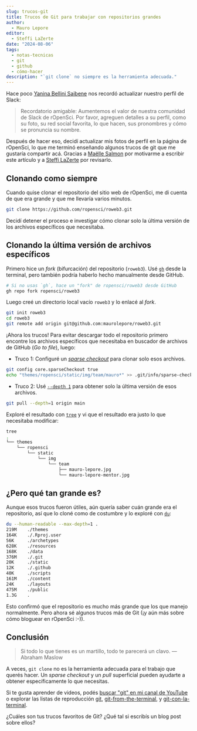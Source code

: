 ```yaml
---
slug: trucos-git
title: Trucos de Git para trabajar con repositorios grandes
author:
  - Mauro Lepore
editor:
  - Steffi LaZerte
date: "2024-08-06"
tags:
  - notas-tecnicas
  - git
  - github
  - cómo-hacer
description: "`git clone` no siempre es la herramienta adecuada."
---
```


Hace poco [Yanina Bellini Saibene](/author/yanina-bellini-saibene/) nos recordó actualizar nuestro perfil de Slack:

> Recordatorio amigable: Aumentemos el valor de nuestra comunidad de Slack de rOpenSci. Por favor, agreguen detalles a su perfil, como su foto, su red social favorita, lo que hacen, sus pronombres y cómo se pronuncia su nombre.

Después de hacer eso, decidí actualizar mis fotos de perfil en la página de rOpenSci, lo que me terminó enseñando algunos trucos de git que me gustaría compartir acá. Gracias a [Maëlle Salmon](/author/ma%C3%ABlle-salmon/) por motivarme a escribir este artículo y a [Steffi LaZerte](/author/steffi-lazerte/) por revisarlo.

## Clonando como siempre

Cuando quise clonar el repositorio del sitio web de rOpenSci, me di cuenta de que era grande y que me llevaría varios minutos.

```bash
git clone https://github.com/ropensci/roweb3.git
```

Decidí detener el proceso e investigar cómo clonar solo la última versión de los archivos específicos que necesitaba.

## Clonando la última versión de archivos específicos

Primero hice un *fork* (bifurcación) del repositorio (`roweb3`). Usé [`gh`](https://cli.github.com/) desde la terminal, pero también podría haberlo hecho manualmente desde GitHub.

```bash
# Si no usas `gh`, hace un "fork" de ropensci/roweb3 desde GitHub
gh repo fork ropensci/roweb3
```

Luego creé un directorio local vacío `roweb3` y lo enlacé al *fork*.

```bash
git init roweb3
cd roweb3
git remote add origin git@github.com:maurolepore/roweb3.git
```

¡Ahora los trucos! Para evitar descargar todo el repositorio primero encontre los archivos específicos que necesitaba en buscador de archivos de GitHub (*Go to file*), luego:

* Truco 1: Configuré un [*sparse checkout*](https://git-scm.com/docs/git-sparse-checkout) para clonar solo esos archivos.

```bash
git config core.sparseCheckout true
echo "themes/ropensci/static/img/team/mauro*" >> .git/info/sparse-checkout
```

* Truco 2: Usé [`--depth 1`](https://git-scm.com/docs/git-pull#Documentation/git-pull.txt---depthltdepthgt) para obtener solo la última versión de esos archivos.

```bash
git pull --depth=1 origin main
```

Exploré el resultado con [`tree`](https://manpages.ubuntu.com/manpages/bionic/man1/tree.1.html) y vi que el resultado era justo lo que necesitaba modificar:

```bash
tree
.
└── themes
    └── ropensci
        └── static
            └── img
                └── team
                    ├── mauro-lepore.jpg
                    └── mauro-lepore-mentor.jpg
```

## ¿Pero qué tan grande es?

Aunque esos trucos fueron útiles, aún quería saber cuán grande era el repositorio, así que lo cloné como de costumbre y lo exploré con [`du`](https://manpages.ubuntu.com/manpages/bionic/man1/du.1.html):

```bash
du --human-readable --max-depth=1 .
219M    ./themes
164K    ./.Rproj.user
56K     ./archetypes
628K    ./resources
168K    ./data
376M    ./.git
20K     ./static
12K     ./.github
40K     ./scripts
161M    ./content
24K     ./layouts
475M    ./public
1.3G    .
```

Esto confirmó que el repositorio es mucho más grande que los que manejo normalmente. Pero ahora sé algunos trucos más de Git (¡y aún más sobre cómo bloguear en rOpenSci :-)).

## Conclusión

> Si todo lo que tienes es un martillo, todo te parecerá un clavo. — Abraham Maslow

A veces, `git clone` no es la herramienta adecuada para el trabajo que querés hacer. Un *sparse checkout* y un *pull* superficial pueden ayudarte a obtener específicamente lo que necesitas.

Si te gusta aprender de videos, podés [buscar "git" en mi canal de YouTube](https://www.youtube.com/leporemauro/search?query=git) o explorar las listas de reproducción [git](https://www.youtube.com/playlist?list=PLvgdJdJDL-AOHkwiaMvYhPKVjiD9vzZIo), [git-from-the-terminal](https://www.youtube.com/playlist?list=PLvgdJdJDL-AMyv06bsXoXkGmxmaV9U6Ts), y [git-con-la-terminal](https://www.youtube.com/playlist?list=PLvgdJdJDL-APwLSt89PJgI72UGVNUjOKl).

¿Cuáles son tus trucos favoritos de Git? ¿Qué tal si escribís un blog post sobre ellos?
